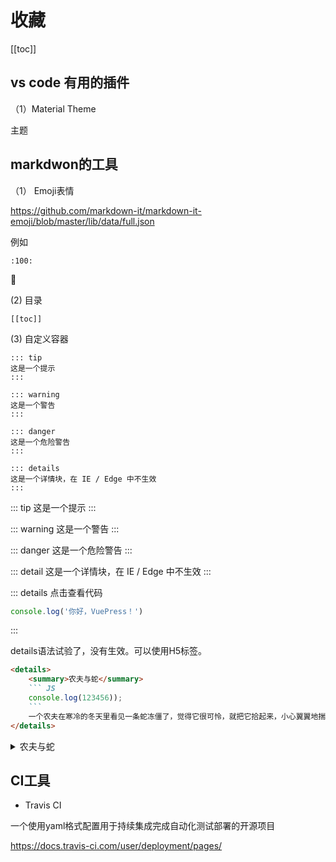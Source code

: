 # 收藏

[[toc]]

## vs code 有用的插件

（1）Material Theme

主题

## markdwon的工具

（1） Emoji表情


https://github.com/markdown-it/markdown-it-emoji/blob/master/lib/data/full.json

例如

``` markdwon
:100:
```

:100:

(2) 目录

``` markdwon
[[toc]]
```

(3) 自定义容器

``` markdwon
::: tip
这是一个提示
:::

::: warning
这是一个警告
:::

::: danger
这是一个危险警告
:::

::: details
这是一个详情块，在 IE / Edge 中不生效
:::
```

::: tip
这是一个提示
:::

::: warning
这是一个警告
:::

::: danger
这是一个危险警告
:::

::: detail
这是一个详情块，在 IE / Edge 中不生效
:::

::: details 点击查看代码

``` js
console.log('你好，VuePress！')
```

:::

details语法试验了，没有生效。可以使用H5标签。

``` markdown
<details>
    <summary>农夫与蛇</summary>
    ``` JS
    console.log(123456));
    ```
    一个农夫在寒冷的冬天里看见一条蛇冻僵了，觉得它很可怜，就把它拾起来，小心翼翼地揣进怀里，用暖热的身体温暖着它。那条蛇受到了暖气，渐渐复苏了，又恢复了生机。等到它彻底苏醒过来，便立即恢复了本性，用尖利的毒牙狠狠地咬了恩人一口，使他受到了致命的创伤。农夫临死的时候痛悔地说：“我可怜恶人，不辨好坏，结果害了自己，遭到这样的报应。 如果有来世 ，我绝不怜惜像毒蛇一样的恶人。”
</details>
```

<details>
    <summary>农夫与蛇</summary>
    一个农夫在寒冷的冬天里看见一条蛇冻僵了，觉得它很可怜，就把它拾起来，小心翼翼地揣进怀里，用暖热的身体温暖着它。那条蛇受到了暖气，渐渐复苏了，又恢复了生机。等到它彻底苏醒过来，便立即恢复了本性，用尖利的毒牙狠狠地咬了恩人一口，使他受到了致命的创伤。农夫临死的时候痛悔地说：“我可怜恶人，不辨好坏，结果害了自己，遭到这样的报应。 如果有来世 ，我绝不怜惜像毒蛇一样的恶人。”
</details>

## CI工具

* Travis CI

一个使用yaml格式配置用于持续集成完成自动化测试部署的开源项目

https://docs.travis-ci.com/user/deployment/pages/
